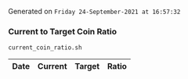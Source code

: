 Generated on `Friday 24-September-2021 at 16:57:32`

### Current to Target Coin Ratio
`current_coin_ratio.sh`

Date|Current|Target|Ratio
---|---|---|---
